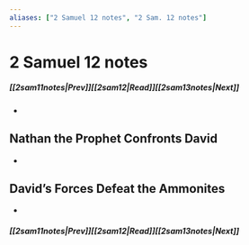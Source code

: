```yaml
---
aliases: ["2 Samuel 12 notes", "2 Sam. 12 notes"]
---
```

# 2 Samuel 12 notes
##### <span class=arrow-left></span>[[2sam11notes|Prev]]<span class=navigation-separator></span>[[2sam12|Read]]<span class=navigation-separator></span>[[2sam13notes|Next]]<span class=arrow-right></span>
- 
## Nathan the Prophet Confronts David
- 
## David’s Forces Defeat the Ammonites
- 
##### <span class=arrow-left></span>[[2sam11notes|Prev]]<span class=navigation-separator></span>[[2sam12|Read]]<span class=navigation-separator></span>[[2sam13notes|Next]]<span class=arrow-right></span>
